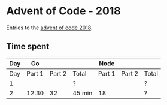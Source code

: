 # Advent of Code - 2018
Entries to the [advent of code 2018](https://adventofcode.com/2018).

## Time spent



| Day | Go     |        |        | Node   |        |       |
| --- | ------ | ------ | ------ | ------ | ------ | ----- |
| Day | Part 1 | Part 2 | Total  | Part 1 | Part 2 | Total |
| 1   |        |        | ?      |        |        | ?     |
| 2   | 12:30  | 32     | 45 min | 18     |        | ?     |
